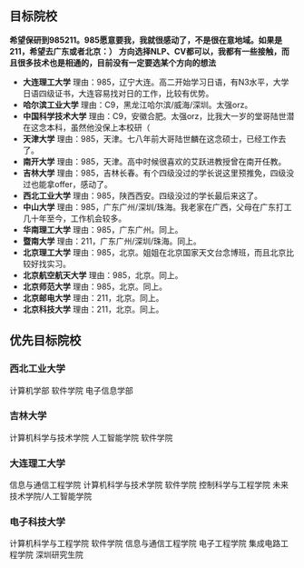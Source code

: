 ## 目标院校
**希望保研到985211。985愿意要我，我就很感动了，不是很在意地域。如果是211，希望去广东或者北京：）**
**方向选择NLP、CV都可以，我都有一些接触，而且很多技术也是相通的，目前没有一定要选某个方向的想法**
- **大连理工大学**
理由：985，辽宁大连。高二开始学习日语，有N3水平，大学日语四级证书，大连容易找对日的工作，比较有优势。
- **哈尔滨工业大学**
理由：C9，黑龙江哈尔滨/威海/深圳。太强orz。
- **中国科学技术大学**
理由：C9，安徽合肥。太强orz，比我大一岁的堂哥陆世潜在这念本科，虽然他没保上本校研（
- **天津大学**
理由：985，天津。七八年前大哥陆世麟在这念硕士，已经工作去了。
- **南开大学**
理由：985，天津。高中时候很喜欢的艾跃进教授曾在南开任教。
- **吉林大学**
理由：985，吉林长春。有个四级没过的学长说这里预推免，四级没过也能拿offer，感动了。
- **西北工业大学**
理由：985，陕西西安。四级没过的学长最后来这了。
- **中山大学**
理由：985，广东广州/深圳/珠海。我老家在广西，父母在广东打工几十年至今，工作机会较多。
- **华南理工大学**
理由：985，广东广州。同上。
- **暨南大学**
理由：211，广东广州/深圳/珠海。同上。
- **北京理工大学**
理由：985，北京。姐姐在北京国家天文台念博班，而且北京比较好找实习。
- **北京航空航天大学**
理由：985，北京。同上。
- **北京师范大学**
理由：985，北京。同上。
- **北京邮电大学**
理由：211，北京。同上。
- **北京科技大学**
理由：211，北京。同上。

## 优先目标院校
### 西北工业大学
计算机学部
软件学院
电子信息学部
### 吉林大学
计算机科学与技术学院
人工智能学院
软件学院
### 大连理工大学
信息与通信工程学院
计算机科学与技术学院
软件学院
控制科学与工程学院
未来技术学院/人工智能学院
### 电子科技大学
计算机科学与工程学院
软件学院
信息与通信工程学院
电子工程学院
集成电路工程学院
深圳研究生院
